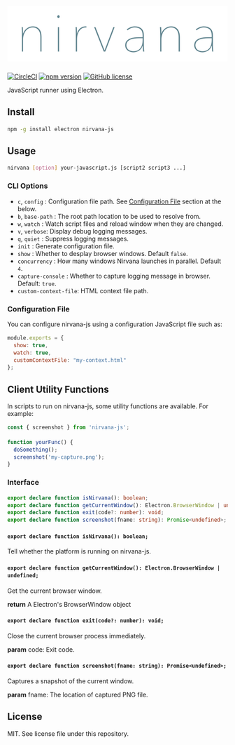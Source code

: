 # ![Nirvana](./logo.png)

[![CircleCI](https://circleci.com/gh/Quramy/nirvana-js.svg?style=svg)](https://circleci.com/gh/Quramy/nirvana-js)
[![npm version](https://badge.fury.io/js/nirvana-js.svg)](https://badge.fury.io/js/nirvana-js)
[![GitHub license](https://img.shields.io/badge/license-MIT-blue.svg)](https://raw.githubusercontent.com/Quramy/nirvana-js/master/LICENSE)

JavaScript runner using Electron.

## Install

```sh
npm -g install electron nirvana-js
```

## Usage

```sh
nirvana [option] your-javascript.js [script2 script3 ...]
```

### CLI Options

- `c`, `config` : Configuration file path. See [Configuration File](#configuration-file) section at the below.
- `b`, `base-path` : The root path location to be used to resolve from.
- `w`, `watch` : Watch script files and reload window when they are changed.
- `v`, `verbose`: Display debug logging messages.
- `q`, `quiet` : Suppress logging messages.
- `init` : Generate configuration file.
- `show` : Whether to desplay browser windows. Default `false`.
- `concurrency` : How many windows Nirvana launches in parallel. Default `4`.
- `capture-console` : Whether to capture logging message in browser. Default: `true`.
- `custom-context-file`: HTML context file path.

### Configuration File

You can configure nirvana-js using a configuration JavaScript file such as:

```js
module.exports = {
  show: true,
  watch: true,
  customContextFile: "my-context.html"
};
```

## Client Utility Functions
In scripts to run on nirvana-js, some utility functions are available. For example:

```js
const { screenshot } from 'nirvana-js';

function yourFunc() {
  doSomething();
  screenshot('my-capture.png');
}
```
<!-- doc -->
<!-- THIS DOCUMENT IS AUTOMATICALLY GENERATED FROM src/*.ts -->
<!-- Please edit src/*.ts and `npm run build:docs:api` -->


### Interface

```typescript
export declare function isNirvana(): boolean;
export declare function getCurrentWindow(): Electron.BrowserWindow | undefined;
export declare function exit(code?: number): void;
export declare function screenshot(fname: string): Promise<undefined>;
```


#### `export declare function isNirvana(): boolean;`



Tell whether the platform is running on nirvana-js.


#### `export declare function getCurrentWindow(): Electron.BrowserWindow | undefined;`



Get the current browser window.


<b>return</b> A Electron's BrowserWindow object


#### `export declare function exit(code?: number): void;`



Close the current browser process immediately.


<b>param</b> code: Exit code.


#### `export declare function screenshot(fname: string): Promise<undefined>;`



Captures a snapshot of the current window.


<b>param</b> fname: The location of captured PNG file.



<!-- end:doc -->

## License
MIT. See license file under this repository.
